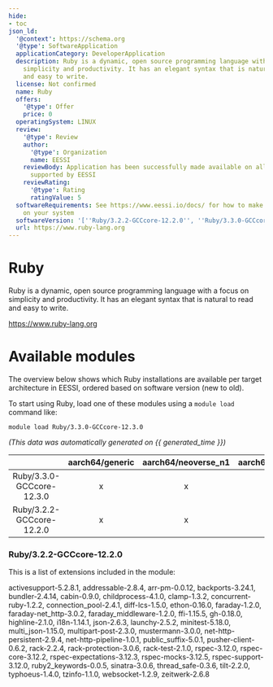```yaml
---
hide:
- toc
json_ld:
  '@context': https://schema.org
  '@type': SoftwareApplication
  applicationCategory: DeveloperApplication
  description: Ruby is a dynamic, open source programming language with a focus on
    simplicity and productivity. It has an elegant syntax that is natural to read
    and easy to write.
  license: Not confirmed
  name: Ruby
  offers:
    '@type': Offer
    price: 0
  operatingSystem: LINUX
  review:
    '@type': Review
    author:
      '@type': Organization
      name: EESSI
    reviewBody: Application has been successfully made available on all architectures
      supported by EESSI
    reviewRating:
      '@type': Rating
      ratingValue: 5
  softwareRequirements: See https://www.eessi.io/docs/ for how to make EESSI available
    on your system
  softwareVersion: '[''Ruby/3.2.2-GCCcore-12.2.0'', ''Ruby/3.3.0-GCCcore-12.3.0'']'
  url: https://www.ruby-lang.org
---
```


Ruby
====


Ruby is a dynamic, open source programming language with a focus on simplicity and productivity. It has an elegant syntax that is natural to read and easy to write.

https://www.ruby-lang.org
# Available modules


The overview below shows which Ruby installations are available per target architecture in EESSI, ordered based on software version (new to old).

To start using Ruby, load one of these modules using a `module load` command like:

```shell
module load Ruby/3.3.0-GCCcore-12.3.0
```

*(This data was automatically generated on {{ generated_time }})*  

| |aarch64/generic|aarch64/neoverse_n1|aarch64/neoverse_v1|x86_64/generic|x86_64/amd/zen2|x86_64/amd/zen3|x86_64/amd/zen4|x86_64/intel/haswell|x86_64/intel/sapphirerapids|x86_64/intel/skylake_avx512|
| :---: | :---: | :---: | :---: | :---: | :---: | :---: | :---: | :---: | :---: | :---: |
|Ruby/3.3.0-GCCcore-12.3.0|x|x|x|x|x|x|x|x|x|x|
|Ruby/3.2.2-GCCcore-12.2.0|x|x|x|x|x|x|x|x|x|x|


### Ruby/3.2.2-GCCcore-12.2.0

This is a list of extensions included in the module:

activesupport-5.2.8.1, addressable-2.8.4, arr-pm-0.0.12, backports-3.24.1, bundler-2.4.14, cabin-0.9.0, childprocess-4.1.0, clamp-1.3.2, concurrent-ruby-1.2.2, connection_pool-2.4.1, diff-lcs-1.5.0, ethon-0.16.0, faraday-1.2.0, faraday-net_http-3.0.2, faraday_middleware-1.2.0, ffi-1.15.5, gh-0.18.0, highline-2.1.0, i18n-1.14.1, json-2.6.3, launchy-2.5.2, minitest-5.18.0, multi_json-1.15.0, multipart-post-2.3.0, mustermann-3.0.0, net-http-persistent-2.9.4, net-http-pipeline-1.0.1, public_suffix-5.0.1, pusher-client-0.6.2, rack-2.2.4, rack-protection-3.0.6, rack-test-2.1.0, rspec-3.12.0, rspec-core-3.12.2, rspec-expectations-3.12.3, rspec-mocks-3.12.5, rspec-support-3.12.0, ruby2_keywords-0.0.5, sinatra-3.0.6, thread_safe-0.3.6, tilt-2.2.0, typhoeus-1.4.0, tzinfo-1.1.0, websocket-1.2.9, zeitwerk-2.6.8
